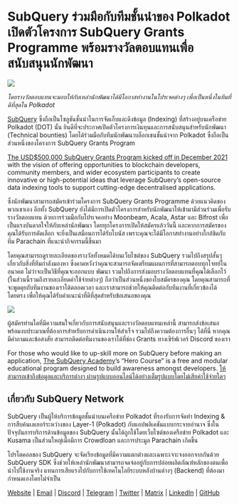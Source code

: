 # SubQuery ร่วมมือกับทีมชั้นนำของ Polkadot เปิดตัวโครงการ SubQuery Grants Programme พร้อมรางวัลตอบแทนเพื่อสนับสนุนนักพัฒนา

![](https://miro.medium.com/max/1400/0*KlrhjUy3MRRT98OO)

_โดยรางวัลตอบแทนจะมอบให้กับเหล่านักพัฒนาได้มีโอกาสทำงานในโปรเจคต่างๆ เพื่อเป็นหนึ่งในทีมที่ดีที่สุดใน Polkadot_

[SubQuery](https://subquery.network/) ซึ่งถือเป็นโซลูชันชั้นนำในการจัดเก็บและดึงข้อมูล (Indexing) ที่สร้างอยู่บนเครือข่าย Polkadot (DOT) นั้น ยินดีที่จะประกาศเปิดตัวโครงการเงินทุนและการสนับสนุนสำหรับนักพัฒนา (Technical bounties) โดยได้ร่วมมือกับทีมนักพัฒนาบล็อกเชนชั้นนำจาก Polkadot ซึ่งถือเป็นส่วนหนึ่งของโครงการ SubQuery Grants Program

[The USD$500,000 SubQuery Grants Program kicked off in December 2021](./20211222-grants.md) with the vision of offering opportunities to blockchain developers, community members, and wider ecosystem participants to create innovative or high-potential ideas that leverage SubQuery’s open-source data indexing tools to support cutting-edge decentralised applications.

ซึ่งนักพัฒนาสามารถสมัครเข้าร่วมโครงการ SubQuery Grants Programme ด้วยแนวคิดของพวกเขาเอง อีกทั้ง SubQuery ยังได้มีการเปิดตัวโครงการสำหรับนักพัฒนาให้เข้ามามีส่วนร่วมเพื่อรับรางวัลตอบแทน ด้วยการร่วมมือกับโปรเจคอย่าง Moonbeam, Acala, Astar และ Bifrost เพื่อเป็นแรงบันดาลใจให้กับเหล่านักพัฒนา โดยทุกโครงการเปิดให้สมัครแล้ววันนี้ และหากการสมัครของคุณได้รับการคัดเลือก จะยิ่งเป็นเสมือนการได้รับโบนัส เพราะคุณจะได้มีโอกาสทำงานอย่างใกล้ชิดกับทีม Parachain ที่แนะนำกิจกรรมนี้ขึ้นมา

โดยคุณสามารถดูรายละเอียดของรางวัลทั้งหมดได้บนเว็บไซต์ของ SubQuery รวมไปถึงสรุปสั้นๆ เกี่ยวกับสิ่งที่ทีมกำลังมองหา ซึ่งคาดหวังว่าคุณจะสามารถจัดเตรียมแผนการที่สามารถตอบทุกโจทย์ในอนาคต ไม่ว่าจะเป็นวิธีที่คุณจะออกแบบ พัฒนา รวมไปถึงการส่งมอบรางวัลตอบแทนที่คุณได้เลือกไว้ (ในส่วนนี้รวมถึงรายละเอียดค่าใช้จ่ายต่างๆ) ถือว่าเป็นส่วนหนึ่งของใบสมัครของคุณ โดยคุณสามารถที่จะพูดคุยกับทีมงานของเราได้ตลอดเวลา และเราสามารถช่วยให้คุณติดต่อกับทีมงานที่เกี่ยวข้องได้โดยตรง เพื่อให้คุณได้รับคำแนะนำที่ดีที่สุดสำหรับข้อเสนอของคุณ

![](https://miro.medium.com/max/1400/0*o2m57G86Tyi2UWiQ)

ผู้สมัครท่านใดที่มีความสนใจเกี่ยวกับการสนับสนุนและรางวัลตอบแทนเหล่านี้ สามารถส่งข้อเสนอพร้อมงบประมาณที่ต้องการสำหรับการดำเนินงานให้สำเร็จ รวมไปถึงความต้องการอื่นๆ ได้ที่นี่ หากคุณมีคำถามและข้อสงสัย สามารถติดต่อทีมงานของเราได้ที่ช่อง Grants ทางเซิร์ฟเวอร์ Discord ของเรา

For those who would like to up-skill more on SubQuery before making an application, [The SubQuery Academy](./20211018-subquery-launches-the-subquery-academy.md)’s “Hero Course” is a free and modular educational program designed to build awareness amongst developers. [ให้สามารถเข้าถึงข้อมูลและบริการต่างๆ ผ่านรูปแบบออนไลน์ได้อย่างเต็มรูปแบบโดยไม่เสียค่าใช้จ่ายใดๆ](https://subquery.coassemble.com/unlock/dOKZW6O#/)

## เกี่ยวกับ SubQuery Network

SubQuery เป็นผู้ให้บริการข้อมูลชั้นนำบนเครือข่าย Polkadot ที่รองรับการจัดทำ Indexing & การสืบค้นเลเยอร์ระหว่างของ Layer-1 (Polkadot) กับแอปพลิเคชันแบบกระจายอำนาจ ซึ่งในปัจจุบันการบริการด้านข้อมูลของ SubQuery นั้นได้ถูกใช้โดยเว็บไซต์ของเครือข่าย Polkadot และ Kusama เป็นส่วนใหญ่เมื่อมีการ Crowdloan และการประมูล Parachain เกิดขึ้น

โปรโตคอลของ SubQuery จะจัดเรียงข้อมูลที่มีความแตกต่างและเฉพาะเจาะจงออกจากกันด้วย SubQuery SDK ซึ่งช่วยให้เหล่านักพัฒนาสามารถจดจ่ออยู่กับการปล่อยผลิตภัณฑ์หลักของตนเพื่อนำไปใช้งานจริง แทนการเสียแรงไปกับการใช้เทคโนโลยีระบบหลังบ้านต่างๆ (Backend) ที่ต้องมากำหนดเองโดยไม่จำเป็น

[Website](https://subquery.network/) | [Email](hello@subquery.network) | [Discord](https://discord.com/invite/78zg8aBSMG) | [Telegram](https://t.me/subquerynetwork) | [Twitter](https://twitter.com/subquerynetwork) | [Matrix](https://matrix.to/#/#subquery:matrix.org) | [LinkedIn](https://www.linkedin.com/company/subquery) | [GitHub](https://github.com/subquery)

